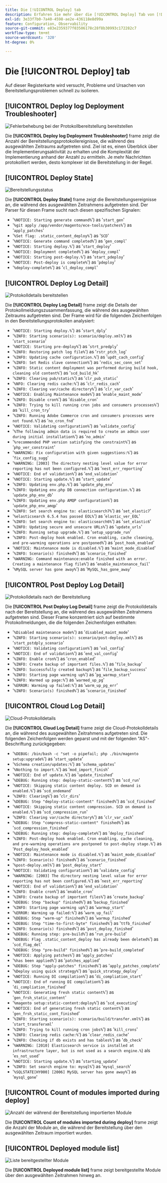 ```yaml
---
title: Die [!UICONTROL Deploy] tab
description: Erfahren Sie mehr über die [!UICONTROL Deploy] Tab von [!DNL Observation for Adobe Commerce].
exl-id: 3e33f7b0-7a40-4598-ae2e-436118e8d99a
feature: Configuration, Observability
source-git-commit: e83e2359377f03506178c28f8b30993c172282c7
workflow-type: tm+mt
source-wordcount: '320'
ht-degree: 0%

---
```


# Die [!UICONTROL Deploy] tab

Auf dieser Registerkarte wird versucht, Probleme und Ursachen von Bereitstellungsproblemen schnell zu isolieren.

## [!UICONTROL Deploy log Deployment Troubleshooter]

![Fehlerbehebung bei der Protokollbereitstellung bereitstellen](../../assets/tools/observation-for-adobe-commerce/deploy-tab-1.jpg)

Die **[!UICONTROL Deploy log Deployment Troubleshooter]** frame zeigt die Anzahl der Bereitstellungsprotokollereignisse, die während des ausgewählten Zeitraums aufgetreten sind. Ziel ist es, einen Überblick über die Implementierungsaktivität zu erhalten und die Komplexität der Implementierung anhand der Anzahl zu ermitteln. Je mehr Nachrichten protokolliert werden, desto komplexer ist die Bereitstellung in der Regel.

## [!UICONTROL Deploy State]

![Bereitstellungsstatus](../../assets/tools/observation-for-adobe-commerce/deploy-tab-2.jpg)

Die **[!UICONTROL Deploy State]** frame zeigt die Bereitstellungsereignisse an, die während des ausgewählten Zeitrahmens aufgetreten sind. Der Parser für diesen Frame sucht nach diesen spezifischen Signalen:

* &#39;`%NOTICE: Starting generate command%`&#39;) as &#39;`start_gen`&#39;
* &#39;`%git apply /app/vendor/magento/ece-tools/patches%`&#39;) as &#39;`apply_patches`&#39;
* &#39;`%Set flag: .static_content_deploy%`&#39;) as &#39;`SCD`&#39;
* &#39;`%NOTICE: Generate command completed%`&#39;) as &#39;`gen_compl`&#39;
* &#39;`%NOTICE: Starting deploy.%`&#39;) as &#39;`start_deploy`&#39;
* &#39;`%NOTICE: Deployment completed%`&#39;) as &#39;`deploy_compl`&#39;
* &#39;`%NOTICE: Starting post-deploy.%`&#39;) as &#39;`start_pdeploy`&#39;
* &#39;`%NOTICE: Post-deploy is complete%`&#39;) as &#39;`pdeploy`&#39;
* &#39;`%deploy-complete%`&#39;) as &#39;`cl_deploy_compl`&#39;

## [!UICONTROL Deploy Log Detail]

![Protokolldetails bereitstellen](../../assets/tools/observation-for-adobe-commerce/deploy-tab-3.jpg)

Die **[!UICONTROL Deploy Log Detail]** frame zeigt die Details der Protokollmeldungszusammenfassung, die während des ausgewählten Zeitraums aufgetreten sind. Der Frame wird für die folgenden Zeichenfolgen in den Bereitstellungsprotokollen analysiert:

* &#39;`%NOTICE: Starting deploy.%`&#39;) as &#39;`start_dply`&#39;
* &#39;`%INFO: Starting scenario(s): scenario/deploy.xml%`&#39;) as &#39;`start_scenario`&#39;
* &#39;`%NOTICE: Starting pre-deploy%`&#39;) as &#39;`strt_predply`&#39;
* &#39;`%INFO: Restoring patch log file%`&#39;) as &#39;`rstr_ptch_log`&#39;
* &#39;`%INFO: Updating cache configuration.%`&#39;) as &#39;`updt_cach_config`&#39;
* &#39;`%INFO: Set Redis slave connection%`&#39;) as &#39;`redis_sec_conn_set`&#39;
* &#39;`%INFO: Static content deployment was performed during build hook, cleaning old content%`&#39;) as &#39;`scd_build_hk`&#39;
* &#39;`%INFO: Clearing pub/static%`&#39;) as &#39;`clr_pub_static`&#39;
* &#39;`%NFO: Clearing redis cache:%`&#39;) as &#39;`clr_redis_cach`&#39;
* &#39;`%INFO: Clearing var/cache directory%`&#39;) as &#39;`clr_var_cach`&#39;
* &#39;`%NOTICE: Enabling Maintenance mode%`&#39;) as &#39;`enable_maint_mode`&#39;
* &#39;`%INFO: Disable cron%`&#39;) as &#39;`disable_cron`&#39;
* &#39;`%INFO: Trying to kill running cron jobs and consumers processes%`&#39;) as &#39;`kill_cron_try`&#39;
* &#39;`%INFO: Running Adobe Commerce cron and consumers processes were not found.%`&#39;) as &#39;`no_cron_fnd`&#39;
* &#39;`%NOTICE: Validating configuration%`&#39;) as &#39;`validate_config`&#39;
* &#39;`%The following admin data is required to create an admin user during initial installation%`&#39;) as &#39;`no_admin`&#39;
* &#39;`%recommended PHP version satisfying the constraint%`&#39;) as &#39;`php_ver_constraint`&#39;
* &#39;`%WARNING: Fix configuration with given suggestions:%`&#39;) as &#39;`fix_config_sugg`&#39;
* &#39;`%WARNING: [2003] The directory nesting level value for error reporting has not been configured.%`&#39;) as &#39;`nest_err_reporting`&#39;
* &#39;`%NOTICE: End of validation%`&#39;) as &#39;`end_validation`&#39;
* &#39;`%NOTICE: Starting update.%`&#39;) as &#39;`start_update`&#39;
* &#39;`%INFO: Updating env.php.%`&#39;) as &#39;`update_php_env`&#39;
* &#39;`%INFO: Updating env.php DB connection configuration.%`&#39;) as &#39;`update_php_env_db`&#39;
* &#39;`%INFO: Updating env.php AMQP configuration%`&#39;) as &#39;`update_php_env_amqp`&#39;
* &#39;`%INFO: Set search engine to: elasticsearch7%`&#39;) as &#39;`set_elastic7`&#39;
* &#39;`%elasticsearch 6.5.4 has passed EOL%`&#39;) as &#39;`elastic_ver_EOL`&#39;
* &#39;`%INFO: Set search engine to: elasticsearch6%`&#39;) as &#39;`set_elastic6`&#39;
* &#39;`%INFO: Updating secure and unsecure URLs%`&#39;) as &#39;`update_urls`&#39;
* &#39;`%INFO: Running setup upgrade.%`&#39;) as &#39;`setup_upgrade_run`&#39;
* &#39;`%INFO: Post-deploy hook enabled. Cron enabling, cache cleaning, and pre-warming operations are postponed%`&#39;) as &#39;`post_hook_enabled`&#39;
* &#39;`%NOTICE: Maintenance mode is disabled.%`&#39;) as &#39;`maint_mode_disabled`&#39;
* &#39;`%INFO: Scenario(s) finished%`&#39;) as &#39;`scenario_finished`&#39;
* &#39;`%WARNING: Command maintenance:enable finished with an error. Creating a maintenance flag file%`&#39;) as &#39;`enable_maintenance_fail`&#39;
* &#39;`%MySQL server has gone away%`&#39;) as &#39;`MySQL_has_gone_away`&#39;

## [!UICONTROL Post Deploy Log Detail]

![Protokolldetails nach der Bereitstellung](../../assets/tools/observation-for-adobe-commerce/deploy-tab-4.jpg)

Die **[!UICONTROL Post Deploy Log Detail]** frame zeigt die Protokolldetails nach der Bereitstellung an, die während des ausgewählten Zeitrahmens aufgetreten sind. Dieser Frame konzentriert sich auf bestimmte Protokollmeldungen, die die folgenden Zeichenfolgen enthalten:

* &#39;`%Disabled maintenance mode%`&#39;) as &#39;`disabled_maint_mode`&#39;
* &#39;`%INFO: Starting scenario(s): scenario/post-deploy.xml%`&#39;) as &#39;`start_pstdply_scenario`&#39;
* &#39;`%NOTICE: Validating configuration%`&#39;) as &#39;`val_config`&#39;
* &#39;`%NOTICE: End of validation%`&#39;) as &#39;`end_val_config`&#39;
* &#39;`%INFO: Enable cron%`&#39;) as &#39;`cron_enabled`&#39;
* &#39;`%INFO: Create backup of important files.%`&#39;) as &#39;`file_backup`&#39;
* &#39;`%INFO: Successfully created backup%`&#39;) as &#39;`file_backup_success`&#39;
* &#39;`%INFO: Starting page warming up%`&#39;) as &#39;`pg_warmup_start`&#39;
* &#39;`%INFO: Warmed up page:%`&#39;) as &#39;`warmed_up_pg`&#39;
* &#39;`%ERROR: Warming up failed:%`&#39;) as &#39;`warm_up_pg_err`&#39;
* &#39;`%INFO: Scenario(s) finished%`&#39;) as &#39;`scenario_finished`&#39;

## [!UICONTROL Cloud Log Detail]

![Cloud-Protokolldetails](../../assets/tools/observation-for-adobe-commerce/deploy-tab-5.jpg)

Die **[!UICONTROL Cloud Log Detail]** frame zeigt die Cloud-Protokolldetails an, die während des ausgewählten Zeitrahmens aufgetreten sind. Die folgenden Zeichenfolgen werden geparst und mit der folgenden &quot;AS&quot;-Beschriftung zurückgegeben:

* &#39;`%DEBUG: /bin/bash -c "set -o pipefail; php ./bin/magento setup:upgrade%`&#39;) as &#39;`start_update`&#39;
* &#39;`%Schema creation/updates:%`&#39;) as &#39;`schema_updates`&#39;
* &#39;`%Nothing to import.%`&#39;) as &#39;`mod_import_finish`&#39;
* &#39;`%NOTICE: End of update.%`&#39;) as &#39;`update_finished`&#39;
* &#39;`%DEBUG: Running step: deploy-static-content%`&#39;) as &#39;`scd_run`&#39;
* &#39;`%NOTICE: Skipping static content deploy. SCD on demand is enabled.%`&#39;) as &#39;`scd_ondemand`&#39;
* &#39;`%INFO: Clearing%`&#39;) as &#39;`clr_dirs`&#39;
* &#39;`%DEBUG: Step "deploy-static-content" finished%`&#39;) as &#39;`scd_finished`&#39;
* &#39;`%NOTICE: Skipping static content compression. SCD on demand is enabled.%`&#39;) as &#39;`scd_compression_run`&#39;
* &#39;`%INFO: Clearing var/cache directory%`&#39;) as &#39;`clr_var_cach`&#39;
* &#39;`%DEBUG: Step "compress-static-content" finished%`&#39;) as &#39;`scd_compression_finished`&#39;
* &#39;`%DEBUG: Running step: deploy-complete%`&#39;) as &#39;`deploy_finished`&#39;
* &#39;`%INFO: Post-deploy hook enabled. Cron enabling, cache cleaning, and pre-warming operations are postponed to post-deploy stage.%`&#39;) as &#39;`Post_deploy_hook_enabled`&#39;
* &#39;`%NOTICE: Maintenance mode is disabled.%`&#39;) as &#39;`maint_mode_disabled`&#39;
* &#39;`%INFO: Scenario(s) finished%`&#39;) as &#39;`scenario_finished`&#39;
* &#39;`%post-deploy.xml%`&#39;) as &#39;`post_deploy_start`&#39;
* &#39;`%NOTICE: Validating configuration%`&#39;) as &#39;`validate_config`&#39;
* &#39;`%WARNING: [2003] The directory nesting level value for error reporting has not been configured.%`&#39;) as &#39;`nest_err_reporting`&#39;
* &#39;`%NOTICE: End of validation%`&#39;) as &#39;`end_validation`&#39;
* &#39;`%INFO: Enable cron%`&#39;) as &#39;`enable_cron`&#39;
* &#39;`%INFO: Create backup of important files%`&#39;) as &#39;`create_backup`&#39;
* &#39;`%DEBUG: Step "backup" finished%`&#39;) as &#39;`backup_finished`&#39;
* &#39;`%INFO: Starting page warming up%`&#39;) as &#39;`warmup_start`&#39;
* &#39;`%ERROR: Warming up failed:%`&#39;) as &#39;`warm_up_fail`&#39;
* &#39;`%DEBUG: Step "warm-up" finished%`&#39;) as &#39;`warmup_finished`&#39;
* &#39;`%DEBUG: Step "time-to-first-byte" finished%`&#39;) as &#39;`ttfb_finished`&#39;
* &#39;`%INFO: Scenario(s) finished%`&#39;) as &#39;`post_deploy_finished`&#39;
* &#39;`%DEBUG: Running step: pre-build%`&#39;) as &#39;`run_pre-build`&#39;
* &#39;`%DEBUG: Flag .static_content_deploy has already been deleted%`&#39;) as &#39;`scd_flag_del`&#39;
* &#39;`%DEBUG: Step "pre-build" finished%`&#39;) as &#39;`pre-build_completed`&#39;
* &#39;`%NOTICE: Applying patches%`&#39;) as &#39;`apply_patches`&#39;
* &#39;`%has been applied%`&#39;) as &#39;`patches_applied`&#39;
* &#39;`%DEBUG: Step "apply-patches" finished%`&#39;) as &#39;`apply_patches_complete`&#39;
* &#39;`%Deploy using quick strategy%`&#39;) as &#39;`quick_strategy_deploy`&#39;
* &#39;`%NOTICE: Running DI compilation%`&#39;) as &#39;`di_compliation_start`&#39;
* &#39;`%NOTICE: End of running DI compilation%`&#39;) as &#39;`di_compliation_finished`&#39;
* &#39;`%NOTICE: Generating fresh static content%`&#39;) as &#39;`gen_frsh_static_content`&#39;
* &#39;`%magento setup:static-content:deploy%`&#39;) as &#39;`scd_executing`&#39;
* &#39;`%NOTICE: End of generating fresh static content%`&#39;) as &#39;`gen_frsh_static_cont_finished`&#39;
* &#39;`%INFO: Starting scenario(s): scenario/build/transfer.xml%`&#39;) as &#39;`start_transferxml`&#39;
* &#39;`%INFO: Trying to kill running cron jobs%`&#39;) as &#39;`kill_crons`&#39;
* &#39;`%INFO: Clearing redis cache:%`&#39;) as &#39;`clear_redis_cache`&#39;
* &#39;`%INFO: Checking if db exists and has tables%`&#39;) as &#39;`db_check`&#39;
* &#39;`%WARNING: [2010] Elasticsearch service is installed at infrastructure layer, but is not used as a search engine.%`) als &#39;`es_not_used`&#39;
* &#39;`%NOTICE: Starting update.%`&#39;) as &#39;`starting_update`&#39;
* &#39;`%INFO: Set search engine to: mysql%`&#39;) as &#39;`mysql_search`&#39;
* &#39;`%SQLSTATE[HY000] [2006] MySQL server has gone away%`&#39;) as &#39;`mysql_gone`&#39;

## [!UICONTROL Count of modules imported during deploy]

![Anzahl der während der Bereitstellung importierten Module](../../assets/tools/observation-for-adobe-commerce/deploy-tab-6.jpg)

Die **[!UICONTROL Count of modules imported during deploy]** frame zeigt die Anzahl der Module an, die während der Bereitstellung über den ausgewählten Zeitraum importiert wurden.

## [!UICONTROL Deployed module list]

![Liste bereitgestellter Module](../../assets/tools/observation-for-adobe-commerce/deploy-tab-7.jpg)

Die **[!UICONTROL Deployed module list]** frame zeigt bereitgestellte Module über den ausgewählten Zeitrahmen hinweg an.
